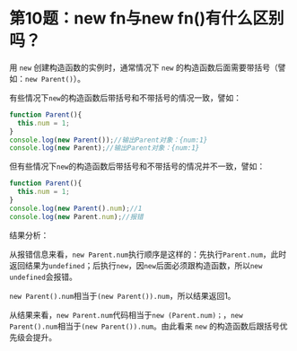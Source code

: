 # 第10题：new fn与new fn()有什么区别吗？

用 `new` 创建构造函数的实例时，通常情况下 `new` 的构造函数后面需要带括号（譬如：`new Parent()`）。

有些情况下`new`的构造函数后带括号和不带括号的情况一致，譬如：

```js
function Parent(){
  this.num = 1;
}
console.log(new Parent());//输出Parent对象：{num:1}
console.log(new Parent);//输出Parent对象：{num:1}
```

但有些情况下`new`的构造函数后带括号和不带括号的情况并不一致，譬如：

```js
function Parent(){
  this.num = 1;
}
console.log(new Parent().num);//1
console.log(new Parent.num);//报错
```

结果分析：

从报错信息来看，`new Parent.num`执行顺序是这样的：先执行`Parent.num`，此时返回结果为`undefined`；后执行`new`，因`new`后面必须跟构造函数，所以`new undefined`会报错。

`new Parent().num`相当于`(new Parent()).num`，所以结果返回1。

从结果来看，`new Parent.num`代码相当于`new (Parent.num)；`，`new Parent().num`相当于`(new Parent()).num`。由此看来 `new` 的构造函数后跟括号优先级会提升。